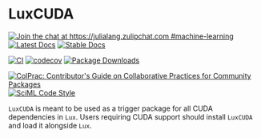 # LuxCUDA

[![Join the chat at https://julialang.zulipchat.com #machine-learning](https://img.shields.io/static/v1?label=Zulip&message=chat&color=9558b2&labelColor=389826)](https://julialang.zulipchat.com/#narrow/stream/machine-learning)
[![Latest Docs](https://img.shields.io/badge/docs-latest-blue.svg)](http://lux.csail.mit.edu/dev/)
[![Stable Docs](https://img.shields.io/badge/docs-stable-blue.svg)](http://lux.csail.mit.edu/stable/)

[![CI](https://github.com/LuxDL/LuxCUDA.jl/actions/workflows/CI.yml/badge.svg)](https://github.com/LuxDL/LuxCUDA.jl/actions/workflows/CI.yml)
[![codecov](https://codecov.io/github/LuxDL/LuxCUDA.jl/branch/main/graph/badge.svg?token=1ZY0A2NPEM)](https://codecov.io/github/LuxDL/LuxCUDA.jl)
[![Package Downloads](https://shields.io/endpoint?url=https://pkgs.genieframework.com/api/v1/badge/LuxCUDA)](https://pkgs.genieframework.com?packages=LuxCUDA)

[![ColPrac: Contributor's Guide on Collaborative Practices for Community Packages](https://img.shields.io/badge/ColPrac-Contributor's%20Guide-blueviolet)](https://github.com/SciML/ColPrac)
[![SciML Code Style](https://img.shields.io/static/v1?label=code%20style&message=SciML&color=9558b2&labelColor=389826)](https://github.com/SciML/SciMLStyle)

`LuxCUDA` is meant to be used as a trigger package for all CUDA dependencies in `Lux`.
Users requiring CUDA support should install `LuxCUDA` and load it alongside `Lux`.
